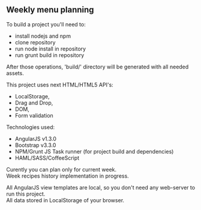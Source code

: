 Weekly menu planning
----------------------

To build a project you'll need to:
* install nodejs and npm
* clone repository
* run node install in repository
* run grunt build in repository

After those operations, 'build/' directory will be generated with all needed assets.

This project uses next HTML/HTML5 API's:
* LocalStorage,
* Drag and Drop,
* DOM,
* Form validation

Technologies used: 
* AngularJS v1.3.0
* Bootstrap v3.3.0
* NPM/Grunt JS Task runner (for project build and dependencies)
* HAML/SASS/CoffeeScript

Curently you can plan only for current week. <br/> Week recipes history implementation in progress.

All AngularJS view templates are local, so you don't need any web-server to run this project.<br/>
All data stored in LocalStorage of your browser.
